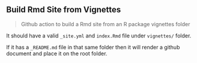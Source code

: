 ## Build Rmd Site from Vignettes

> Github action to build a Rmd site from an R package vignettes folder

It should have a valid `_site.yml` and `index.Rmd` file under `vignettes/` folder.

If it has a `_README.md` file in that same folder then it will render a github document and place it on the root folder.


